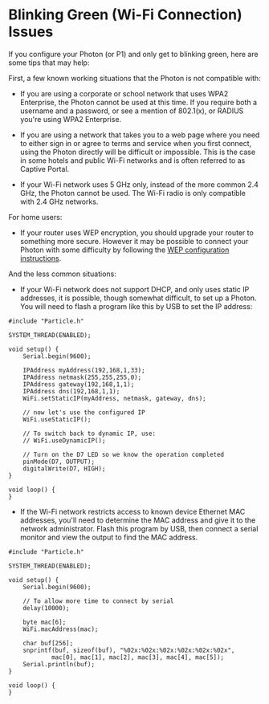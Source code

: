 # Blinking Green (Wi-Fi Connection) Issues

If you configure your Photon (or P1) and only get to blinking green, here are some tips that may help:

First, a few known working situations that the Photon is not compatible with:

- If you are using a corporate or school network that uses WPA2 Enterprise, the Photon cannot be used at this time. If you require both a username and a password, or see a mention of 802.1(x), or RADIUS you're using WPA2 Enterprise.

- If you are using a network that takes you to a web page where you need to either sign in or agree to terms and service when you first connect, using the Photon directly will be difficult or impossible. This is the case in some hotels and public Wi-Fi networks and is often referred to as Captive Portal.

- If your Wi-Fi network uses 5 GHz only, instead of the more common 2.4 GHz, the Photon cannot be used. The Wi-Fi radio is only compatible with 2.4 GHz networks.

For home users:

- If your router uses WEP encryption, you should upgrade your router to something more secure. However it may be possible to connect your Photon with some difficulty by following the [WEP configuration instructions](http://rickkas7.github.io/wep/).

And the less common situations:

- If your Wi-Fi network does not support DHCP, and only uses static IP addresses, it is possible, though somewhat difficult, to set up a Photon. You will need to flash a program like this by USB to set the IP address:

```
#include "Particle.h"

SYSTEM_THREAD(ENABLED);

void setup() {
	Serial.begin(9600);

    IPAddress myAddress(192,168,1,33);
    IPAddress netmask(255,255,255,0);
    IPAddress gateway(192,168,1,1);
    IPAddress dns(192,168,1,1);
    WiFi.setStaticIP(myAddress, netmask, gateway, dns);

    // now let's use the configured IP
    WiFi.useStaticIP();

    // To switch back to dynamic IP, use:
    // WiFi.useDynamicIP();

    // Turn on the D7 LED so we know the operation completed
    pinMode(D7, OUTPUT);
    digitalWrite(D7, HIGH);
}

void loop() {
}
```

- If the Wi-Fi network restricts access to known device Ethernet MAC addresses, you'll need to determine the MAC address and give it to the network administrator. Flash this program by USB, then connect a serial monitor and view the output to find the MAC address.

```
#include "Particle.h"

SYSTEM_THREAD(ENABLED);

void setup() {
	Serial.begin(9600);

	// To allow more time to connect by serial
	delay(10000);

	byte mac[6];
	WiFi.macAddress(mac);

	char buf[256];
	snprintf(buf, sizeof(buf), "%02x:%02x:%02x:%02x:%02x:%02x",
			mac[0], mac[1], mac[2], mac[3], mac[4], mac[5]);
	Serial.println(buf);
}

void loop() {
}
```

